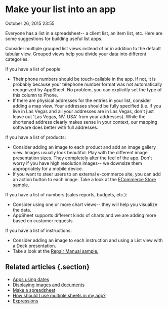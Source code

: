 #  Make your list into an app


October 26, 2015 23:55

Everyone has a list in a spreadsheet-- a client list, an item list, etc. Here
are some suggestions for building useful list apps.

Consider multiple grouped list views instead of or in addition to the default
tabular view. Grouped views help you divide your data into different
categories.

If you have a list of people:

  * Their phone numbers should be touch-callable in the app. If not, it is probably because your telephone number format was not automatically recognized by AppSheet. No problem, you can explicitly set the type of this column to Phone.
  * If there are physical addresses for the entries in your list, consider adding a map view. Your addresses should be fully specified (i.e. if you live in Las Vegas and all your addresses are in Las Vegas, don't just leave out 'Las Vegas, NV, USA' from your addresses). While the shortened address clearly makes sense in your context, our mapping software does better with full addresses.

If you have a list of products:

  * Consider adding an image to each product and add an image gallery view. Images usually look beautiful. Play with the different image presentation sizes. They completely alter the feel of the app. Don't worry if you have high resolution images-- we downsize them appropriately for a mobile device.
  * If you want to steer users to an external e-commerce site, you can add an action button to each image. Take a look at the [ECommerce Store sample.](https://www.appsheet.com/Template/ShowDef?appName=ECommerceStore-10305)

If you have a list of numbers (sales reports, budgets, etc.):

  * Consider using one or more chart views-- they will help you visualize the data.
  * AppSheet supports different kinds of charts and we are adding more based on customer requests.

If you have a list of instructions:

  * Consider adding an image to each instruction and using a List view with a Deck presentation.
  * Take a look at the [Repair Manual sample.](https://www.appsheet.com/Template/ShowDef?appName=InstructionManual-10305)



## Related articles {.section}

  * [Apps using dates](Apps-using-dates)
  * [Displaying images and documents](Displaying-images-and-documents)
  * [Make a spreadsheet](Make-a-spreadsheet)
  * [How should I use multiple sheets in my app?](How-should-I-use-multiple-sheets-in-my-app-)
  * [Expressions](Expressions)


